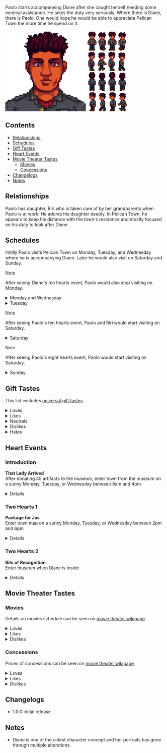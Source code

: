 Paolo starts accompanying Diane after she caught herself needing some medical assistance. He takes the duty very seriously. Where there is Diane, there is Paolo. One would hope he would be able to appreciate Pelican Town the more time he spend on it.

![](Images/Paolo_portrait.png) ![](Images/Paolo_sprites.png)

## Contents
* [Relationships](#relationships)
* [Schedules](#schedules)
* [Gift Tastes](#gift-tastes)
* [Heart Events](#heart-events)
* [Movie Theater Tastes](#movie-theater-tastes)
  * [Movies](#movies)
  * [Concessions](#concessions)
* [Changelogs](#changelogs)
* [Notes](#notes)

## Relationships

Paolo has daughter, Riri who is taken care of by her grandparents when Paolo is at work. He adores his daughter deeply. In Pelican Town, he appears to keep his distance with the town's residence and mostly focused on his duty to look after Diane.

## Schedules
Initilly Paolo visits Pelican Town on Monday, Tuesday, and Wednesday where he is accompanying Diane. Later he would also visit on Saturday and Sunday.
> [!NOTE]
> After seeing Diane's ten hearts event, Paolo would also stop visiting on Monday.
<details>
  <summary>Monday and Wednesday</summary>
  <par>Paolo follows Diane's schedules:</par>
  <br>
  <b>Diane Museum Day</b>
  <table>
    <tr><th>Time</th><th>Location</th></tr>
    <tr><td>09.00</td><td>From inside the bus goes to look after Diane standing in front of the flower near the saloon</td></tr>
    <tr><td>12.00</td><td>Goes to look after Diane observing museum's collections</td></tr>
    <tr><td>14.00</td><td>Watches Diane reading inside the museum</td></tr>
    <tr><td>18.00</td><td>Goes to look after Diane standing beside the river near the museum</td></tr>
    <tr><td>20.00</td><td>Goes to bus stop to catch a ride home</td></tr>
  </table>
  <b>Diane Town Day</b>
  <table>
    <tr><th>Time</th><th>Location</th></tr>
    <tr><td>09.00</td><td>From inside the bus goes to look after Diane standing in the beach</td></tr>
    <tr><td>13.00</td><td>Goes to saloon for lunch</td></tr>
    <tr><td>16.00</td><td>Goes to look after Diane in town plaza</td></tr>
    <tr><td>20.00</td><td>Goes to bus stop to catch a ride home</td></tr>
  </table>
</details>
<details>
  <summary>Tuesday</summary>
  <b>Diane Alongside the Children</b>
  <table>
   <tr><th>Time</th><th>Location</th></tr>
   <tr><td>09.00</td><td>From inside the bus goes to the museum and read book while watching Penny tutors the children</td></tr>
   <tr><td>14.30</td><td>Goes to the bridge near the museum standing near Penny and the children</td></tr>
   <tr><td>16.00</td><td>Goes to look after Diane standing near the fountain near community center</td></tr>
   <tr><td>20.00</td><td>Goes to bus stop to catch a ride home</td></tr>
  </table>
</details>

> [!NOTE]
> After seeing Paolo's ten hearts event, Paolo and Riri would start visiting on Saturday.

<details>
  <summary>Saturday</summary>
  <b>Play Time</b>
  <table>
   <tr><th>Time</th><th>Location</th></tr>
   <tr><td>09.00</td><td>From inside the bus goes to meet the town's children near the graveyard</td></tr>
   <tr><td>12.00</td><td>Goes to watch children play on the playground</td></tr>
   <tr><td>17.00</td><td>Goes to bus stop to catch a ride home</td></tr>
  </table>
</details>

> [!NOTE]
> After seeing Paolo's eight hearts event, Paolo would start visiting on Saturday.

<details>
  <summary>Sunday</summary>
  <b>Day of His Own</b>
  <table>
   <tr><th>Time</th><th>Location</th></tr>
   <tr><td>06.00</td><td>From inside the bus goes to the beach</td></tr>
   <tr><td>09.00</td><td>Goes to Pierre's shop</td></tr>
   <tr><td>11.00</td><td>Goes to workout in the bath house</td></tr>
   <tr><td>14.00</td><td>Goes to play pool in Saloon</td></tr>
   <tr><td>16.00</td><td>Goes to bus stop to catch a ride home</td></tr>
  </table>
</details>

## Gift Tastes
This list excludes [universal gift tastes](https://stardewvalleywiki.com/Friendship#Universal_Gifts).
<details>
  <summary>Loves</summary>
  <ul>
    <li><a href="https://stardewvalleywiki.com/Spaghetti">Spaghetti</a></li>
    <li><a href="https://stardewvalleywiki.com/Hashbrown">Hashbrown</a></li>
    <li><a href="https://stardewvalleywiki.com/Pickles">Pickles</a></li>
    <li><a href="https://stardewvalleywiki.com/Ginger_Ale">Ginger Ale</a></li>
    <li><a href="https://stardewvalleywiki.com/Duck_Mayo">Duck Mayo</a></li>
  </ul>
</details>
<details>
  <summary>Likes</summary>
  <ul>
    <li><a href="https://stardewvalleywiki.com/Mango">Mango</a></li>
    <li><a href="https://stardewvalleywiki.com/Coconut">Coconut</a></li>
  </ul>
</details>
<details>
  <summary>Neutrals</summary>
  <ul>
    <li><a href="https://stardewvalleywiki.com/Prismatic_Shard">Prismatic Shard</a></li>
    <li><a href="https://stardewvalleywiki.com/Rabbit%27s_Foot">Rabbit's Foot</a></li>
  </ul>
</details>
<details>
  <summary>Dislikes</summary>
  <ul>
    <li><a href="https://stardewvalleywiki.com/Blackberry">Blackberry</a></li>
  </ul>
</details>
<details>
  <summary>Hates</summary>
  <ul>
    <li><a href="https://stardewvalleywiki.com/Tulip">Tulip</a></li>
    <li><a href="https://stardewvalleywiki.com/Mead">Mead</a></li>
  </ul>
</details>

## Heart Events
### Introduction
**That Lady Arrived**
<br>
After donating 45 artifacts to the museum, enter town from the museum on a sunny Monday, Tuesday, or Wednesday between 9am and 4pm

<details>
<summary>Details</summary>
<par>
Diane and Lewis are talking in front of the museum, with Lewis proudly talking about his town management. Then the player exits the museum. Lewis introduces the player and Diane to each other. Diane asks if the player visits the museum often.
</par>
</details>

### Two Hearts 1
**Package for Jas**
<br>
Enter town map on a sunny Monday, Tuesday, or Wednesday between 2pm and 6pm

<details>
<summary>Details</summary>
<par>
Jas is reading a book under a tree near Emily and Haley's house. Diane comes over and asks about the book, revealing that she used to read a pop-up version of the book. Penny joins them and offers to walk Jas home. They head in the direction of Marnie's ranch.
<br>
After Penny and Jas leave, only the player and Diane remain. Diane expresses concern that Jas is often alone but believes she might be overthinking it. Then she proceed to compliment Penny for her work with the children.
<br><br>
The day after the event Jas and Marney would mention they received a package of pop-up children books in the mail.
</par>
</details>

### Two Hearts 2
**Bits of Recognition**
<br>
Enter museum when Diane is inside

<details>
<summary>Details</summary>
<par>
Diane is talking to Gunther. As player enters the museum Diane mentions that she heard all the artifacts in the museum were donated by the player and criticizes the previous curator who run with the artifacts and Gunther who refuses to drop the name of the curator.
</par>
</details>

## Movie Theater Tastes
### Movies
Details on movies schedule can be seen on [movie theater wikipage](https://stardewvalleywiki.com/Movie_Theater#Movies)
<details>
  <summary>Loves</summary>
  <ul>
    <li>Journey Of The Prairie King: The Motion Picture</li>
    <li>The Brave Little Sapling</li>
    <li>The Miracle At Coldstar Ranch</li>
  </ul>
</details>

<details>
  <summary>Likes</summary>
  <ul>
    <li>Natural Wonders: Exploring Our Vibrant World</li>
    <li>It Howls In The Rain</li>
    <li>Wumbus</li>
  </ul>
</details>

<details>
  <summary>Dislikes</summary>
  <ul>
    <li>The Zuzu City Express</li>
    <li>Mysterium</li>
  </ul>
</details>

### Concessions
Prices of concessions can be seen on [movie theater wikipage](https://stardewvalleywiki.com/Movie_Theater#Concessions)
<details>
  <summary>Loves</summary>
  <ul>
    <li>Rock Candy</li>
    <li>Fries</li>
    <li>Nachos</li>
    <li>Stardrop Sorbet</li>
    <li>Salmon Burger</li>
    <li>Chocolate Popcorn</li>
    <li>Popcorn</li>
  </ul>
</details>

<details>
  <summary>Likes</summary>
  <ul>
    <li>Jawbreaker</li>
    <li>Sour Slimes</li>
    <li>Truffle Popcorn</li>
    <li>Cotton Candy</li>
    <li>Cappuccino Mousse Cake</li>
    <li>Ice Cream Sandwich</li>
    <li>Salted Peanuts</li>
    <li>Apple Slices</li>
    <li>Sour Slimes</li>
    <li>Star Cookie</li>
  </ul>
</details>

<details>
  <summary>Dislikes</summary>
  <ul>
    <li>Personal Pizza</li>
    <li>Black Licorice</li>
    <li>Jasmine Tea</li>
    <li>Joja Cola</li>
    <li>JojaCorn</li>
    <li>Kale Smoothie</li>
    <li>Panzanella Salad</li>
    <li>Hummus Snack Pack</li>
  </ul>
</details>

## Changelogs
* 1.0.0 initial release
 
## Notes
* Diane is one of the oldest character concept and her portraits has gone through multiple alterations.
